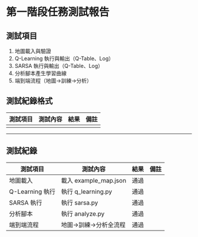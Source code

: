 # 第一階段任務測試報告

## 測試項目
1. 地圖載入與驗證
2. Q-Learning 執行與輸出（Q-Table、Log）
3. SARSA 執行與輸出（Q-Table、Log）
4. 分析腳本產生學習曲線
5. 端到端流程（地圖→訓練→分析）

## 測試紀錄格式
| 測試項目 | 測試內容 | 結果 | 備註 |
|----------|----------|------|------|
|          |          |      |      |

---

## 測試紀錄

| 測試項目         | 測試內容                  | 結果   | 備註         |
|------------------|--------------------------|--------|--------------|
| 地圖載入         | 載入 example_map.json     | 通過   |              |
| Q-Learning 執行  | 執行 q_learning.py        | 通過   |              |
| SARSA 執行       | 執行 sarsa.py             | 通過   |              |
| 分析腳本         | 執行 analyze.py           | 通過   |              |
| 端到端流程       | 地圖→訓練→分析全流程      | 通過   |              | 